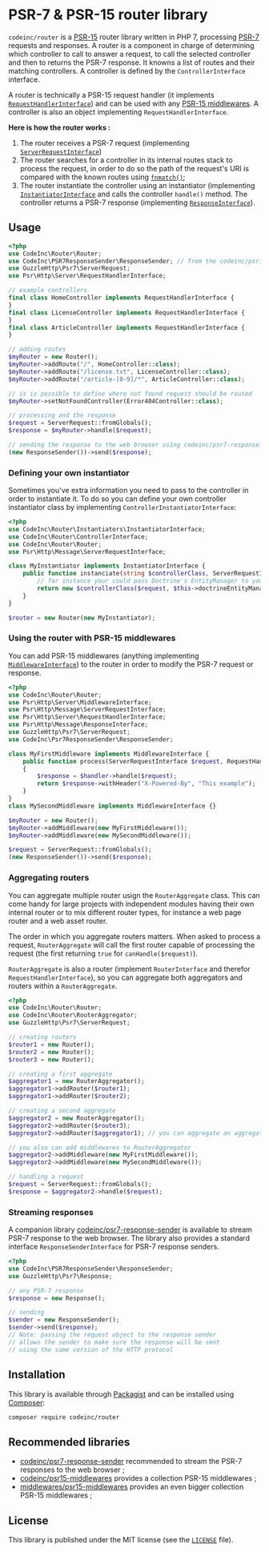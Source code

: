 # PSR-7 & PSR-15 router library

`codeinc/router` is a [PSR-15](https://www.php-fig.org/psr/psr-15/) router library written in PHP 7, processing [PSR-7](https://www.php-fig.org/psr/psr-7/) requests and responses. A router is a component in charge of determining which controller to call to answer a request, to call the selected controller and then to returns the PSR-7 response. It knowns a list of routes and their matching controllers. A controller is defined by the `ControllerInterface` interface. 

A router is technically a PSR-15 request handler (it implements [`RequestHandlerInterface`](https://www.php-fig.org/psr/psr-15/#21-psrhttpserverrequesthandlerinterface)) and can be used with any [PSR-15 middlewares](https://www.php-fig.org/psr/psr-15/#22-psrhttpservermiddlewareinterface). A controller is also an object implementing `RequestHandlerInterface`.

**Here is how the router works :**
1. The router receives a PSR-7 request (implementing [`ServerRequestInterface`](https://www.php-fig.org/psr/psr-7/#321-psrhttpmessageserverrequestinterface))
2. The router searches for a controller in its internal routes stack to process the request, in order to do so the path of the request's URI is compared with the known routes using [`fnmatch()`](http://php.net/manual/fr/function.fnmatch.php);
4. The router instantiate the controller using an instantiator (implementing [`InstantiatorInterface`](src/Instantiators/InstantiatorInterface.php) and calls the controller `handle()` method. The controller returns a PSR-7 response (implementing [`ResponseInterface`](https://www.php-fig.org/psr/psr-7/#33-psrhttpmessageresponseinterface)).




## Usage

```php
<?php
use CodeInc\Router\Router;
use CodeInc\PSR7ResponseSender\ResponseSender; // from the codeinc/psr7-response-sender package
use GuzzleHttp\Psr7\ServerRequest;
use Psr\Http\Server\RequestHandlerInterface;

// example controllers
final class HomeController implements RequestHandlerInterface { 
} 
final class LicenseController implements RequestHandlerInterface { 
} 
final class ArticleController implements RequestHandlerInterface { 
} 

// adding routes
$myRouter = new Router();
$myRouter->addRoute("/", HomeController::class); 
$myRouter->addRoute("/license.txt", LicenseController::class); 
$myRouter->addRoute("/article-[0-9]/*", ArticleController::class); 

// is is possible to define where not found request should be routed
$myRouter->setNotFoundController(Error404Controller::class);

// processing and the response
$request = ServerRequest::fromGlobals();
$response = $myRouter->handle($request);

// sending the response to the web browser using codeinc/psr7-response-sender
(new ResponseSender())->send($response);
```

### Defining your own instantiator
Sometimes you've extra information you need to pass to the controller in order to instantiate it. To do so you can define your own controller instantiator class by implementing `ControllerInstantiatorInterface`:

```php
<?php
use CodeInc\Router\Instantiators\InstantiatorInterface;
use CodeInc\Router\ControllerInterface;
use CodeInc\Router\Router;
use Psr\Http\Message\ServerRequestInterface;

class MyInstantiator implements InstantiatorInterface {
    public function instanciate(string $controllerClass, ServerRequestInterface $request):ControllerInterface {
    	// for instance your could pass Doctrine's EntityManager to your controllers
        return new $controllerClass($request, $this->doctrineEntityManager);        
    }
}

$router = new Router(new MyInstantiator);
```

### Using the router with PSR-15 middlewares

You can add PSR-15 middlewares (anything implementing [`MiddlewareInterface`](https://www.php-fig.org/psr/psr-15/#22-psrhttpservermiddlewareinterface)) to the router in order to modify the PSR-7 request or response. 

```php
<?php 
use CodeInc\Router\Router;
use Psr\Http\Server\MiddlewareInterface;
use Psr\Http\Message\ServerRequestInterface;
use Psr\Http\Server\RequestHandlerInterface;
use Psr\Http\Message\ResponseInterface;
use GuzzleHttp\Psr7\ServerRequest;
use CodeInc\Psr7ResponseSender\ResponseSender; 

class MyFirstMiddleware implements MiddlewareInterface {
	public function process(ServerRequestInterface $request, RequestHandlerInterface $handler): ResponseInterface 
	{
		$response = $handler->handle($request);
		return $response->withHeader("X-Powered-By", "This example");
    }
}
class MySecondMiddleware implements MiddlewareInterface {}

$myRouter = new Router();
$myRouter->addMiddleware(new MyFirstMiddleware());
$myRouter->addMiddleware(new MySecondMiddleware());

$request = ServerRequest::fromGlobals();
(new ResponseSender())->send($response);
```

### Aggregating routers

You can aggregate multiple router usign the `RouterAggregate` class. This can come handy for large projects with independent modules having their own internal router or to mix different router types, for instance a web page router and a web asset router.

The order in which you aggregate routers matters. When asked to process a request, `RouterAggregate` will call the first router capable of processing the request (the first returning `true` for `canHandle($request)`).  

`RouterAggregate` is also a router (implement `RouterInterface` and therefor `RequestHandlerInterface`), so you can aggregate both aggregators and routers within a `RouterAggregate`.

```php
<?php
use CodeInc\Router\Router;
use CodeInc\Router\RouterAggregator;
use GuzzleHttp\Psr7\ServerRequest;

// creating routers 
$router1 = new Router();
$router2 = new Router();
$router3 = new Router();

// creating a first aggregate
$aggregator1 = new RouterAggregator();
$aggregator1->addRouter($router1);
$aggregator1->addRouter($router2);

// creating a second aggregate
$aggregator2 = new RouterAggregator();
$aggregator2->addRouter($router3);
$aggregator2->addRouter($aggregator1); // you can aggregate an aggregator 

// you also can add middlewares to RouterAggregator
$aggregator2->addMiddleware(new MyFirstMiddleware());
$aggregator2->addMiddleware(new MySecondMiddleware());

// handling a request 
$request = ServerRequest::fromGlobals();
$response = $aggregator2->handle($request);
```

### Streaming responses

A companion library [codeinc/psr7-response-sender](https://github.com/CodeIncHQ/Psr7ResponseSender) is available to stream PSR-7 response to the web browser. The library also provides a standard interface `ResponseSenderInterface` for PSR-7 response senders.
```php
<?php 
use CodeInc\PSR7ResponseSender\ResponseSender;
use GuzzleHttp\Psr7\Response;

// any PSR-7 response 
$response = new Response();

// sending 
$sender = new ResponseSender();
$sender->send($response); 
// Note: passing the request object to the response sender 
// allows the sender to make sure the response will be sent
// using the same version of the HTTP protocol
```

## Installation

This library is available through [Packagist](https://packagist.org/packages/codeinc/router) and can be installed using [Composer](https://getcomposer.org/): 

```bash
composer require codeinc/router
```

## Recommended libraries
* [codeinc/psr7-response-sender](https://packagist.org/packages/codeinc/psr7-response-sender) recommended to stream the PSR-7 responses to the web browser ;
* [codeinc/psr15-middlewares](https://packagist.org/packages/codeinc/psr15-middlewares) provides a collection PSR-15 middlewares ;
* [middlewares/psr15-middlewares](https://github.com/middlewares/psr15-middlewares) provides an even bigger collection PSR-15 middlewares ;


## License 
This library is published under the MIT license (see the [`LICENSE`](LICENSE) file).